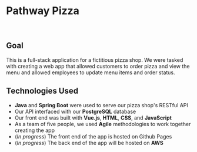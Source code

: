 # Pathway Pizza

​

## Goal

This is a full-stack application for a fictitious pizza shop. We were tasked with creating a web app that allowed customers to order pizza and view the menu and allowed employees to update menu items and order status.

## Technologies Used

- **Java** and **Spring Boot** were used to serve our pizza shop's RESTful API
- Our API interfaced with our **PostgreSQL** database
- Our front end was built with **Vue.js**, **HTML**, **CSS**, and **JavaScript**
- As a team of five people, we used **Agile** methodologies to work together creating the app
- (_In progress_) The front end of the app is hosted on Github Pages
- (_In progress_) The back end of the app will be hosted on **AWS**
